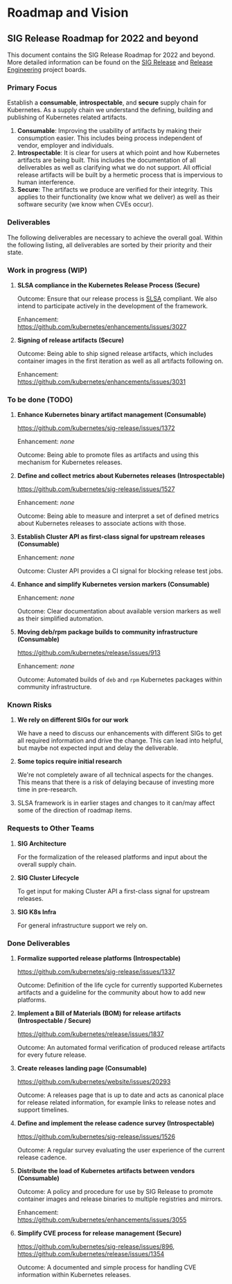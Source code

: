 # Roadmap and Vision

## SIG Release Roadmap for 2022 and beyond

This document contains the SIG Release Roadmap for 2022 and beyond. More
detailed information can be found on the [SIG Release][0] and [Release
Engineering][1] project boards.

[0]: https://github.com/orgs/kubernetes/projects/23
[1]: https://github.com/orgs/kubernetes/projects/30

### Primary Focus

Establish a **consumable**, **introspectable**, and **secure** supply chain for
Kubernetes. As a supply chain we understand the defining, building and
publishing of Kubernetes related artifacts.

1. **Consumable**: Improving the usability of artifacts by making their
   consumption easier. This includes being process independent of vendor,
   employer and individuals.
1. **Introspectable**: It is clear for users at which point and how Kubernetes
   artifacts are being built. This includes the documentation of all
   deliverables as well as clarifying what we do not support. All official
   release artifacts will be built by a hermetic process that is impervious to
   human interference.
1. **Secure**: The artifacts we produce are verified for their integrity. This
   applies to their functionality (we know what we deliver) as well as their
   software security (we know when CVEs occur).

### Deliverables

The following deliverables are necessary to achieve the overall goal. Within
the following listing, all deliverables are sorted by their priority and their
state.

### Work in progress (WIP)

1. **SLSA compliance in the Kubernetes Release Process (Secure)**

   Outcome: Ensure that our release process is [SLSA](https://slsa.dev)
   compliant. We also intend to participate actively in the development of the
   framework.

   Enhancement: https://github.com/kubernetes/enhancements/issues/3027

1. **Signing of release artifacts (Secure)**

   Outcome: Being able to ship signed release artifacts, which includes
   container images in the first iteration as well as all artifacts following
   on.

   Enhancement: https://github.com/kubernetes/enhancements/issues/3031

### To be done (TODO)

1. **Enhance Kubernetes binary artifact management (Consumable)**

   https://github.com/kubernetes/sig-release/issues/1372

   Enhancement: _none_

   Outcome: Being able to promote files as artifacts and using this mechanism
   for Kubernetes releases.

1. **Define and collect metrics about Kubernetes releases (Introspectable)**

   https://github.com/kubernetes/sig-release/issues/1527

   Enhancement: _none_

   Outcome: Being able to measure and interpret a set of defined metrics about
   Kubernetes releases to associate actions with those.

1. **Establish Cluster API as first-class signal for upstream releases
   (Consumable)**

   Enhancement: _none_

   Outcome: Cluster API provides a CI signal for blocking release test jobs.

1. **Enhance and simplify Kubernetes version markers (Consumable)**

   Enhancement: _none_

   Outcome: Clear documentation about available version markers as well as their
   simplified automation.

1. **Moving deb/rpm package builds to community infrastructure (Consumable)**

   https://github.com/kubernetes/release/issues/913

   Enhancement: _none_

   Outcome: Automated builds of `deb` and `rpm` Kubernetes packages within
   community infrastructure.

### Known Risks

1. **We rely on different SIGs for our work**

   We have a need to discuss our enhancements with different SIGs to get all
   required information and drive the change. This can lead into helpful, but
   maybe not expected input and delay the deliverable.

1. **Some topics require initial research**

   We're not completely aware of all technical aspects for the changes. This
   means that there is a risk of delaying because of investing more time in
   pre-research.

1. SLSA framework is in earlier stages and changes to it can/may affect some of
   the direction of roadmap items.

### Requests to Other Teams

1. **SIG Architecture**

   For the formalization of the released platforms and input about the overall
   supply chain.

1. **SIG Cluster Lifecycle**

   To get input for making Cluster API a first-class signal for upstream releases.

1. **SIG K8s Infra**

   For general infrastructure support we rely on.

### Done Deliverables

1. **Formalize supported release platforms (Introspectable)**

   https://github.com/kubernetes/sig-release/issues/1337

   Outcome: Definition of the life cycle for currently supported Kubernetes
   artifacts and a guideline for the community about how to add new platforms.

1. **Implement a Bill of Materials (BOM) for release artifacts (Introspectable /
   Secure)**

   https://github.com/kubernetes/release/issues/1837

   Outcome: An automated formal verification of produced release artifacts for
   every future release.

1. **Create releases landing page (Consumable)**

   https://github.com/kubernetes/website/issues/20293

   Outcome: A releases page that is up to date and acts as canonical place for
   release related information, for example links to release notes and support
   timelines.

1. **Define and implement the release cadence survey (Introspectable)**

   https://github.com/kubernetes/sig-release/issues/1526

   Outcome: A regular survey evaluating the user experience of the current
   release cadence.

1. **Distribute the load of Kubernetes artifacts between vendors (Consumable)**

   Outcome: A policy and procedure for use by SIG Release to promote container
   images and release binaries to multiple registries and mirrors.

   Enhancement: https://github.com/kubernetes/enhancements/issues/3055

1. **Simplify CVE process for release management (Secure)**

   https://github.com/kubernetes/sig-release/issues/896,
   https://github.com/kubernetes/release/issues/1354

   Outcome: A documented and simple process for handling CVE information within
   Kubernetes releases.
